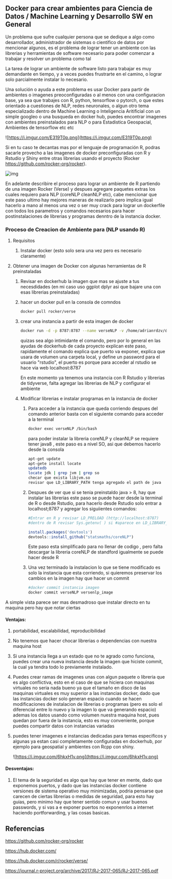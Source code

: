 ## Docker para crear ambientes para Ciencia de Datos / Machine Learning y Desarrollo SW en General	

Un problema que sufre cualquier persona que se dedique a algo como desarrollador, administrador de sistemas o cientifico de datos por mencionar algunos, es el problema de lograr tener un ambiente con las librerias y herramientas de software necesario para poder comenzar a trabajar y resolver un problema como tal

La tarea de lograr un ambiente de software listo para trabajar es muy demandante en tiempo, y a veces puedes frustrarte en el camino, o lograr solo parcialmente instalar lo necesario.

Una solución o  ayuda a este problema es usar Docker para partir de ambientes o imagenes preoconfiguradas o al menos con una configuracion base, ya sea que trabajes con R, python, tensorflow o pytorch, o que estes orientado a cuestiones de NLP, redes neuronales, o algun otro tema especializado dentro de Machine Learning o Inteligencia Aritificial con un simple googleo o una busqueda en docker hub, puedes encontrar imagenes con ambientes preinstalados para NLP o para Estadistica Geospacial, Ambientes de tensorflow etc etc

![https://i.imgur.com/E319T0p.png](https://i.imgur.com/E319T0p.png)

Si en tu caso te decantas mas por el lenguaje de programación R, podras sacarle provecho a las imagenes de docker preconfiguradas con R y Rstudio y Shiny entre otras librerias usando el proyecto (Rocker https://github.com/rocker-org/rocker).



![img](https://i.imgur.com/KxDSBHe.png)

En adelante describire el proceso para lograr un ambiente de R partiendo de una imagen Rocker (Verse) y despues agregare paquetes extras los cuales requiero para NLP (coreNLP cleanNLP etc), cabe mencionar que este paso ultimo hay mejores maneras de realizarlo pero implica igual hacerlo a mano al menos una vez o ser muy crack para lograr un dockerfile con todos los parametros y comandos necesarios para hacer postinstalaciones de librerias y programas denntro de la instancia docker.

### Proceso de Creacion de Ambiente para (NLP usando R)

1. Requisitos 

   1. Instalar docker (esto solo sera una vez pero es necesario claramente)

2. Obtener una imagen de Docker con algunas herramientas de R preinstaladas

   1. Revisar en dockerhub la imagen que mas se ajuste a tus necesdidades (en mi caso uso ggplot dplyr asi que bajare una con esas librerias preinstaladas)

   2. hacer un docker pull en la consola de comndos 

      ```bash
      docker pull rocker/verse
      ```

   3. crear una instancia  a partir de esta imagen de docker

      ```bash
      docker run -d -p 8787:8787 --name verseNLP -v /home/adrianrdzv/dockerNLP/:/home/rstudio -e PASSWORD=aquivaelpass rocker/verse
      ```

      quizas sea algo intimidante el comando, pero por lo general en las ayudas de dockerhub de cada proyecto explican este paso, rapidamente el comando explica que puerto va exponer, explica  que usara de volumen una carpeta local,  y define un password para el usuario "rstudio", el puerto es porque para acceder al rstudio se hace via web localhost:8787 

      En este momento ya tenemos una instancia con R  Rstudio y librerias de tidyverse, falta agregar las librerias de NLP y configurar el ambiente

   4. Modificar librerias e instalar programas en la instancia de docker

      1. Para acceder a la instancia que queda corriendo despues del comando anterior basta con el siguiente comando para acceder a la terminal 

         ```bash
         docker exec verseNLP /bin/bash
         ```

         para poder instalar la libreria coreNLP y cleanNLP se requiere tener java8 , este paso es a nivel SO, asi que debemos hacerlo desde la consola

         ```bash
         apt-get update
         apt-gete install locate
         updatedb
         locate jdk | grep jvm | grep so
         checar que exista libjvm.so
         revisar que LD_LIBRARY_PATH tenga agregado el path de java
         ```

      2. Despues de ver que si se tenia preinstaldo java > 8, hay que instalar las librerias este paso se puede hacer desde la terminal de R o desde Rstudio, para hacerlo desde Rstudio solo entrar a localhost;8787 y agregar los siguiientes comandos:

         ```R
         #Entrar en R y revisar LD_PRELOAD (http://localhost:8787)
         #dentro de R revisar Sys.getenv( ) si #aparece en LD_LIBRARY_PATH el libjvm.so ya procedemos a instalar 
         
         install.packages('devtools')
         devtools::install_github("statsmaths/coreNLP")
         
         ```

         Este paso esta simplificado para no llenar de codigo , pero falta descargar la libreria coreNLP de standford igualmente se puede hacer desde R

      3. Una vez terminado la instalacion lo que se tiene modificado es solo la instancia que esta corriendo, si quieremos preservar los cambios en la imagen hay que hacer un commit 

         ```bash
         #docker commit instancia imagen
         docker commit verseNLP versenlp_image
         ```

A simple vista parece ser mas desmadroso que instalar directo en tu maquina pero hay que notar ciertas 

#### Ventajas:

1. portabilidad, escalabilidad, reproducibilidad

2. No tenemos que hacer chocar librerias o dependencias con nuestra maquina host

3. Si una instancia llega a un estado que no te agrado como funciona, puedes crear una nueva instancia desde la imagen que hiciste commit, la cual ya tendra todo lo previamente instalado.

4. Puedes crear ramas de imagenes unas con algun paquete o libreria que es algo conflictiva, esto en el caso de que se hiciera con maquinas virtuales no seria nada bueno ya que el tamaño en disco de las maquinas virtuales es muy superior a las instancias docker, dado que las instancias docker solo generan espacio cuando se hacen modificaciones de instalacion de librerias o programas (pero es solo el diferencial entre lo nuevo y la imagen lo que va generando espacio) ademas los datos usando como volumen nuestra maquina host, pues quedan por fuera de la instancia, esto es muy conveniente, porque puedes compartir datos con instancias variadas

5. puedes tener imagenes e instancias dedicadas para temas especificos y algunas ya estan casi completamente configuradas en dockerhub, por ejemplo para geospatial y ambientes con Rcpp con shiny.

   ![https://i.imgur.com/6hkxH1v.png](https://i.imgur.com/6hkxH1v.png)

#### Desventajas:

1. El tema de la seguridad es algo que hay que tener en mente, dado que exponemos puertos, y dado que las instancias docker contiene versiones de sistema operativo muy minimizadas, podria pensarse que carecen de ciertas librerias o medidas de seguridad, para esto hay guias, pero minimo hay que tener sentido comun y usar buenos passwords, y si vas a e exponer puertos no exponenrlos a internet haciendo portforwarding, y las cosas basicas.

## Referencias

https://github.com/rocker-org/rocker

https://hub.docker.com/

https://hub.docker.com/r/rocker/verse/

https://journal.r-project.org/archive/2017/RJ-2017-065/RJ-2017-065.pdf